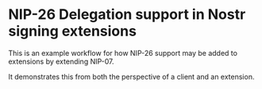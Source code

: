# NIP-26 Delegation support in Nostr signing extensions

This is an example workflow for how NIP-26 support may be added to extensions by extending NIP-07.

It demonstrates this from both the perspective of a client and an extension.